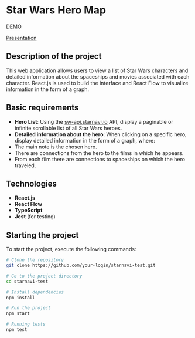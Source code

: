 # Star Wars Hero Map

[DEMO](https://star-wars-map.vercel.app/)

[Presentation](https://www.loom.com/share/0734408156354bc88e4e804566d7a2ad)

## Description of the project

This web application allows users to view a list of Star Wars characters and detailed information about the spaceships and movies associated with each character. React.js is used to build the interface and React Flow to visualize information in the form of a graph.

## Basic requirements

- **Hero List**: Using the [sw-api.starnavi.io](https://sw-api.starnavi.io/documentation) API, display a paginable or infinite scrollable list of all Star Wars heroes.
- **Detailed information about the hero**: When clicking on a specific hero, display detailed information in the form of a graph, where:
 - The main note is the chosen hero.
 - There are connections from the hero to the films in which he appears.
 - From each film there are connections to spaceships on which the hero traveled.

## Technologies

- **React.js**
- **React Flow**
- **TypeScript**
- **Jest** (for testing)

## Starting the project

To start the project, execute the following commands:

```bash
# Clone the repository
git clone https://github.com/your-login/starnavi-test.git

# Go to the project directory
cd starnavi-test

# Install dependencies
npm install

# Run the project
npm start

# Running tests
npm test

